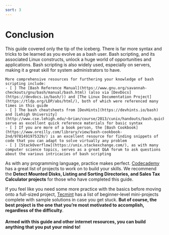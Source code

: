 ```yaml
---
sort: 3
---
```

# Conclusion

This guide covered only the tip of the iceberg. There is far more syntax and tricks to be learned as you evolve as a bash user. Bash scripting, and its associated Linux constructs, unlock a huge world of opportunities and applications. Bash scripting is also widely used, especially on servers, making it a great skill for system administrators to have.

```warning
More comprehensive resources for furthering your knowledge of bash scripting include:
- [ ] The [Bash Reference Manual](https://www.gnu.org/savannah-checkouts/gnu/bash/manual/bash.html) (also via [DevDocs](https://devdocs.io/bash/)) and [The Linux Documentation Project](https://tldp.org/LDP/abs/html/), both of which were referenced many times in this guide
- [ ] The bash cheatsheets from [DevHints](https://devhints.io/bash) and [Lehigh University](http://www.cse.lehigh.edu/~brian/course/2013/cunix/handouts/bash.quickref.pdf) serve as excellent quick reference materials for basic syntax
- [ ] If you are more of a book person, the [Bash Cookbook](https://www.oreilly.com/library/view/bash-cookbook-2nd/9781491975329/) is an excellent resource for finding snippets of code that you can adapt to solve virtually any problem
- [ ] [StackOverflow](https://unix.stackexchange.com/), as with many computer science topics, serves as a great Q&A forum to ask questions about the various intricacies of bash scripting
```

As with any programming language, practice makes perfect. [Codecademy](https://www.codecademy.com/resources/blog/bash-script-code-challenges-for-beginners/) has a great list of projects to work on to build your skills. We recommend the __Detect Mounted Disks, Listing and Sorting Directories, and Sales Tax Calculator projects__ for those who have completed this guide.

If you feel like you need some more practice with the basics before moving onto a full-sized project, [Tecmint](https://www.tecmint.com/basic-shell-programming-part-ii/) has a list of beginner-level mini-projects complete with sample solutions in case you get stuck. __But of course, the best project is the one that you’re most motivated to accomplish, regardless of the difficulty__. 

#### Armed with this guide and other internet resources, you can build anything that you put your mind to!